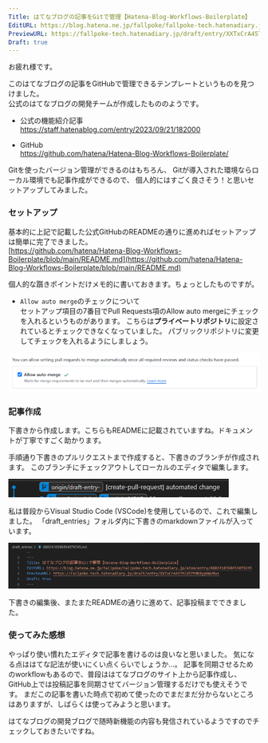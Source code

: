 ```yaml
---
Title: はてなブログの記事をGitで管理【Hatena-Blog-Workflows-Boilerplate】
EditURL: https://blog.hatena.ne.jp/fallpoke/fallpoke-tech.hatenadiary.jp/atom/entry/6802418398454079245
PreviewURL: https://fallpoke-tech.hatenadiary.jp/draft/entry/XXTxCrA45TMld57tMK0ypNWvMws
Draft: true
---
```



お疲れ様です。

このはてなブログの記事をGitHubで管理できるテンプレートというものを見つけました。  
公式のはてなブログの開発チームが作成したもののようです。

- 公式の機能紹介記事  
https://staff.hatenablog.com/entry/2023/09/21/182000


- GitHub  
https://github.com/hatena/Hatena-Blog-Workflows-Boilerplate/


Gitを使ったバージョン管理ができるのはもちろん、
Gitが導入された環境ならローカル環境でも記事作成ができるので、
個人的にはすごく良さそう！と思いセットアップしてみました。  


### セットアップ
基本的に上記で記載した公式GitHubのREADMEの通りに進めればセットアップは簡単に完了できました。  
[https://github.com/hatena/Hatena-Blog-Workflows-Boilerplate/blob/main/README.md](https://github.com/hatena/Hatena-Blog-Workflows-Boilerplate/blob/main/README.md)

個人的な躓きポイントだけメモ的に書いておきます。ちょっとしたものですが。

- `Allow auto merge`のチェックについて  
セットアップ項目の7番目でPull Requests項のAllow auto mergeにチェックを入れるというものがあります。
こちらは**プライベートリポジトリ**に設定されているとチェックできなくなっていました。
パブリックリポジトリに変更してチェックを入れるようにしましょう。

![Allow auto merge](./images/スクリーンショット%202025-05-31%20012152.png)


### 記事作成
下書きから作成します。こちらもREADMEに記載されていますね。ドキュメントが丁寧ですごく助かります。  

手順通り下書きのプルリクエストまで作成すると、下書きのブランチが作成されます。
このブランチにチェックアウトしてローカルのエディタで編集します。

![下書きブランチ](./images/スクリーンショット%202025-05-31%20171837.png)

私は普段からVisual Studio Code (VSCode)を使用しているので、これで編集しました。
「draft_entries」フォルダ内に下書きのmarkdownファイルが入っています。

![下書きテンプレート](./images/スクリーンショット%202025-05-31%20172024.png)

下書きの編集後、またまたREADMEの通りに進めて、記事投稿までできました。


### 使ってみた感想
やっぱり使い慣れたエディタで記事を書けるのは良いなと思いました。
気になる点ははてな記法が使いにくい点くらいでしょうか…。
記事を同期させるためのworkflowもあるので、普段ははてなブログのサイト上から記事作成し、GitHub上では投稿記事を同期させてバージョン管理するだけでも使えそうです。
まだこの記事を書いた時点で初めて使ったのでまだまだ分からないところはありますが、しばらくは使ってみようと思います。

はてなブログの開発ブログで随時新機能の内容も発信されているようですのでチェックしておきたいですね。
